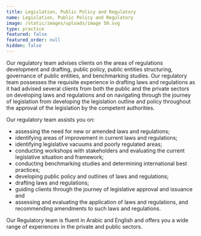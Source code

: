 ```yaml
---
title: Legislation, Public Policy and Regulatory
name: Legislation, Public Policy and Regulatory
image: /static/images/uploads/image 50.svg
type: practice
featured: false
featured_order: null
hidden: false
---
```

Our regulatory team advises clients on the areas of regulations development and drafting, public policy, public entities structuring, governance of public entities, and benchmarking studies. Our regulatory team possesses the requisite experience in drafting laws and regulations as it had advised several clients from both the public and the private sectors on developing laws and regulations and on navigating through the journey of legislation from developing the legislation outline and policy throughout the approval of the legislation by the competent authorities.

Our regulatory team assists you on:

- assessing the need for new or amended laws and regulations;
- identifying areas of improvement in current laws and regulations;
- identifying legislative vacuums and poorly regulated areas;
- conducting workshops with stakeholders and evaluating the current legislative situation and framework;
- conducting benchmarking studies and determining international best practices;
- developing public policy and outlines of laws and regulations;
- drafting laws and regulations;
- guiding clients through the journey of legislative approval and issuance and
- assessing and evaluating the application of laws and regulations, and recommending amendments to such laws and regulations.

Our Regulatory team is fluent in Arabic and English and offers you a wide range of experiences in the private and public sectors.
